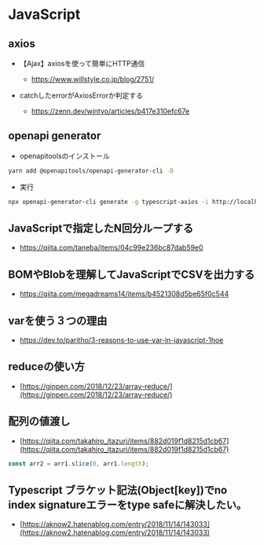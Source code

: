 # JavaScript

## axios

- 【Ajax】axiosを使って簡単にHTTP通信
  - https://www.willstyle.co.jp/blog/2751/

- catchしたerrorがAxiosErrorか判定する
  - https://zenn.dev/wintyo/articles/b417e310efc67e

## openapi generator

- openapitoolsのインストール
```sh
yarn add @openapitools/openapi-generator-cli -D
```

- 実行
```sh
npx openapi-generator-cli generate -g typescript-axios -i http://localhost:17100/api/v1/openapi.json -o ./src/api
```

## JavaScriptで指定したN回分ループする

- https://qiita.com/taneba/items/04c99e236bc87dab59e0

## BOMやBlobを理解してJavaScriptでCSVを出力する

- https://qiita.com/megadreams14/items/b4521308d5be65f0c544


## varを使う３つの理由

- https://dev.to/paritho/3-reasons-to-use-var-in-javascript-1hoe

## reduceの使い方

- [https://ginpen.com/2018/12/23/array-reduce/](https://ginpen.com/2018/12/23/array-reduce/)

## 配列の値渡し

- [https://qiita.com/takahiro_itazuri/items/882d019f1d8215d1cb67](https://qiita.com/takahiro_itazuri/items/882d019f1d8215d1cb67)
    
```jsx
const arr2 = arr1.slice(0, arr1.length);
```
    
## Typescript ブラケット記法(Object[key])でno index signatureエラーをtype safeに解決したい。

- [https://aknow2.hatenablog.com/entry/2018/11/14/143033](https://aknow2.hatenablog.com/entry/2018/11/14/143033)
